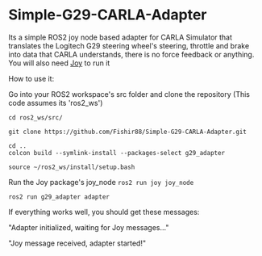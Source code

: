 # Simple-G29-CARLA-Adapter
Its a simple ROS2 joy node based adapter for CARLA Simulator that translates the Logitech G29 steering wheel's steering, throttle and brake into data that CARLA understands, there is no force feedback or anything. You will also need [Joy](https://github.com/ros-drivers/joystick_drivers/tree/ros2/joy) to run it

How to use it:

Go into your ROS2 workspace's src folder and clone the repository (This code assumes its 'ros2_ws')

```
cd ros2_ws/src/
```

```
git clone https://github.com/Fishir88/Simple-G29-CARLA-Adapter.git
```

```
cd ..
colcon build --symlink-install --packages-select g29_adapter
```

```
source ~/ros2_ws/install/setup.bash
```

Run the Joy package's joy_node
`ros2 run joy joy_node`


```
ros2 run g29_adapter adapter
```
If everything works well, you should get these messages:

"Adapter initialized, waiting for Joy messages..."

"Joy message received, adapter started!"
